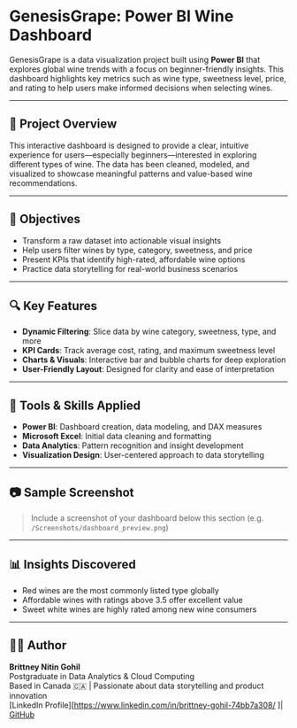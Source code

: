 # GenesisGrape: Power BI Wine Dashboard

GenesisGrape is a data visualization project built using **Power BI** that explores global wine trends with a focus on beginner-friendly insights. This dashboard highlights key metrics such as wine type, sweetness level, price, and rating to help users make informed decisions when selecting wines.

---

## 📌 Project Overview

This interactive dashboard is designed to provide a clear, intuitive experience for users—especially beginners—interested in exploring different types of wine. The data has been cleaned, modeled, and visualized to showcase meaningful patterns and value-based wine recommendations.

---

## 🎯 Objectives

- Transform a raw dataset into actionable visual insights
- Help users filter wines by type, category, sweetness, and price
- Present KPIs that identify high-rated, affordable wine options
- Practice data storytelling for real-world business scenarios

---

## 🔍 Key Features

- **Dynamic Filtering**: Slice data by wine category, sweetness, type, and more
- **KPI Cards**: Track average cost, rating, and maximum sweetness level
- **Charts & Visuals**: Interactive bar and bubble charts for deep exploration
- **User-Friendly Layout**: Designed for clarity and ease of interpretation

---

## 🧰 Tools & Skills Applied

- **Power BI**: Dashboard creation, data modeling, and DAX measures
- **Microsoft Excel**: Initial data cleaning and formatting
- **Data Analytics**: Pattern recognition and insight development
- **Visualization Design**: User-centered approach to data storytelling

---

## 📷 Sample Screenshot

> Include a screenshot of your dashboard below this section (e.g. `/Screenshots/dashboard_preview.png`)

---

## 📊 Insights Discovered

- Red wines are the most commonly listed type globally
- Affordable wines with ratings above 3.5 offer excellent value
- Sweet white wines are highly rated among new wine consumers

---

## 👩‍💻 Author

**Brittney Nitin Gohil**  
Postgraduate in Data Analytics & Cloud Computing  
Based in Canada 🇨🇦 | Passionate about data storytelling and product innovation  
[LinkedIn Profile][https://www.linkedin.com/in/brittney-gohil-74bb7a308/ ]| [GitHub](https://github.com/[your-username](https:/brittneygp))

